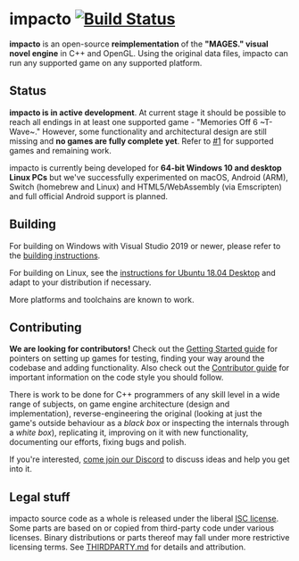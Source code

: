 # impacto [![Build Status](https://dev.azure.com/mrrevo/impacto/_apis/build/status/CommitteeOfZero.impacto?branchName=master)](https://dev.azure.com/mrrevo/impacto/_build/latest?definitionId=3&branchName=master)

**impacto** is an open-source **reimplementation** of the **"MAGES." visual novel engine** in C++ and OpenGL. Using the original data files, impacto can run any supported game on any supported platform.

## Status

**impacto is in active development**. At current stage it should be possible to reach all endings in at least one supported game - "Memories Off 6 \~T-Wave\~." However, some functionality and architectural design are still missing and **no games are fully complete yet**. Refer to [#1](https://github.com/CommitteeOfZero/impacto/issues/1) for supported games and remaining work.

impacto is currently being developed for **64-bit Windows 10 and desktop Linux PCs** but we've successfully experimented on macOS, Android (ARM), Switch (homebrew and Linux) and HTML5/WebAssembly (via Emscripten) and full official Android support is planned.

## Building

For building on Windows with Visual Studio 2019 or newer, please refer to the [building instructions](doc/vs2019_build.md).

For building on Linux, see the [instructions for Ubuntu 18.04 Desktop](doc/ubuntu1804_build.md) and adapt to your distribution if necessary.

More platforms and toolchains are known to work.

## Contributing

**We are looking for contributors!** Check out the [Getting Started guide](doc/getting_started.md) for pointers on setting up games for testing, finding your way around the codebase and adding functionality. Also check out the [Contributor guide](doc/contributor_guide.md) for important information on the code style you should follow.

There is work to be done for C++ programmers of any skill level in a wide range of subjects, on game engine architecture (design and implementation), reverse-engineering the original (looking at just the game's outside behaviour as a *black box* or inspecting the internals through a *white box*), replicating it, improving on it with new functionality, documenting our efforts, fixing bugs and polish. 

If you're interested, [come join our Discord](https://discord.gg/rq4GGCh) to discuss ideas and help you get into it.

## Legal stuff

impacto source code as a whole is released under the liberal [ISC license](LICENSE). Some parts are based on or copied from third-party code under various licenses. Binary distributions or parts thereof may fall under more restrictive licensing terms. See [THIRDPARTY.md](THIRDPARTY.md) for details and attribution.
